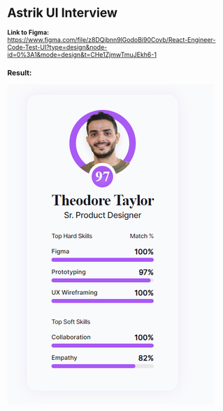 # Astrik UI Interview

**Link to Figma:** https://www.figma.com/file/z8DQjbnn9lGodoBi90Covb/React-Engineer-Code-Test-UI?type=design&node-id=0%3A1&mode=design&t=CHe1ZjmwTmuJEkh6-1

### Result:

<img src="./images/user-card.png"/>
